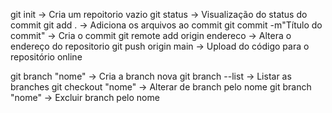 git init -> Cria um repoitorio vazio
git status -> Visualização do status do commit
git add . -> Adiciona os arquivos ao commit
git commit -m"Título do commit" -> Cria o commit
git remote add origin endereco -> Altera o endereço do repositorio
git push origin main -> Upload do código para o repositório online

git branch "nome" -> Cria a branch nova
git branch --list -> Listar as branches
git checkout "nome" -> Alterar de branch pelo nome
git branch "nome" -> Excluir branch pelo nome